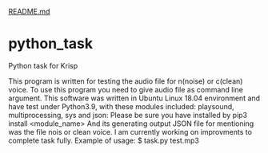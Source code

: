 [README.md](https://github.com/brutspark/python_task/files/7045893/README.md)
# python_task
Python task for Krisp

This program is written for testing the audio file for n(noise) or c(clean) voice.
To use this program you need to give audio file as command line argument.
This software was written in Ubuntu Linux 18.04 environment and have test under Python3.9, with these modules included:
playsound, multiprocessing, sys and json: 
Please be sure you have installed by pip3 install <module_name>
And its generating output JSON file for mentioning was the file nois or clean voice.
I am currently working on improvments to complete task fully.
Example of usage:
$ task.py test.mp3
